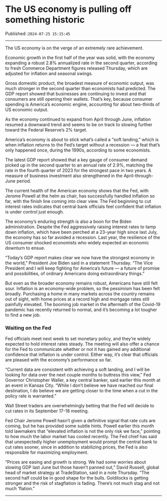 # The US economy is pulling off something historic

Published :`2024-07-25 15:15:45`

---

The US economy is on the verge of an extremely rare achievement.

Economic growth in the first half of the year was solid, with the economy expanding a robust 2.8% annualized rate in the second quarter, according to fresh Commerce Department figures released Thursday, which are adjusted for inflation and seasonal swings.

Gross domestic product, the broadest measure of economic output, was much stronger in the second quarter than economists had predicted. The GDP report showed that businesses are continuing to invest and that consumers are still opening their wallets. That’s key, because consumer spending is America’s economic engine, accounting for about two-thirds of US economic output.

As the economy continued to expand from April through June, inflation resumed a downward trend and seems to be on track to slowing further toward the Federal Reserve’s 2% target.

America’s economy is about to stick what’s called a “soft landing,” which is when inflation returns to the Fed’s target without a recession — a feat that’s only happened once, during the 1990s, according to some economists.

The latest GDP report showed that a key gauge of consumer demand picked up in the second quarter to an annual rate of 2.9%, matching the rate in the fourth quarter of 2023 for the strongest pace in two years. A measure of business investment also strengthened in the April-through-June period.

The current health of the American economy shows that the Fed, with Jerome Powell at the helm as chair, has successfully handled inflation so far, with the finish line coming into clear view. The Fed beginning to cut interest rates indicates that central bank officials feel confident that inflation is under control just enough.

The economy’s enduring strength is also a boon for the Biden administration. Despite the Fed aggressively raising interest rates to tamp down inflation, which have been perched at a 23-year high since last July, the economy has so far avoided a recession. Last year, the resilience of the US consumer shocked economists who widely expected an economic downturn to ensue.

“Today’s GDP report makes clear we now have the strongest economy in the world,” President Joe Biden said in a statement Thursday. “The Vice President and I will keep fighting for America’s future — a future of promise and possibilities, of ordinary Americans doing extraordinary things.”

But even as the broader economy remains robust, Americans have still felt sour. Inflation is an economy-wide problem, so the pessimism has been felt broadly. Purchasing a home in many markets across the country remains out of sight, with home prices at a record high and mortgage rates still painfully elevated. The booming job market in the aftermath of the Covid-19 pandemic has recently returned to normal, and it’s becoming a lot tougher to find a new job.

### Waiting on the Fed

Fed officials meet next week to set monetary policy, and they’re widely expected to hold interest rates steady. The meeting will also offer a chance for the Fed to communicate whether or not it has gained any additional confidence that inflation is under control. Either way, it’s clear that officials are pleased with the economy’s performance so far.

“Current data are consistent with achieving a soft landing, and I will be looking for data over the next couple months to buttress this view,” Fed Governor Christopher Waller, a key central banker, said earlier this month at an event in Kansas City. “While I don’t believe we have reached our final destination, I do believe we are getting closer to the time when a cut in the policy rate is warranted.”

Wall Street traders are overwhelmingly betting that the Fed will decide to cut rates in its September 17-18 meeting.

Fed Chair Jerome Powell hasn’t given a definitive signal that rate cuts are coming, but he has provided some subtle hints. Powell earlier this month told lawmakers that “elevated inflation is not the only risk we face,” pointing to how much the labor market has cooled recently. The Fed chief has said that unexpectedly higher unemployment would prompt the central bank to cut rates sooner, since in addition to stabilizing prices, the Fed is also responsible for maximizing employment.

“Prices are easing and growth is strong. We had some worries about slowing GDP last June but those haven’t panned out,” David Russell, global head of market strategy at TradeStation, said in a note Thursday. “The second half could be in good shape for the bulls. Goldilocks is getting stronger and the risk of stagflation is fading. There’s not much stag and not much ‘flation.”

---

